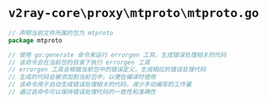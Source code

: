 # `v2ray-core\proxy\mtproto\mtproto.go`

```go
// 声明当前文件所属的包为 mtproto
package mtproto

// 使用 go:generate 命令来运行 errorgen 工具，生成错误处理相关的代码
// 该命令会在当前包的目录下执行 errorgen 工具
// errorgen 工具会根据当前包中的错误定义，生成相应的错误处理代码
// 生成的代码会被添加到当前包中，以便在编译时使用
// 该命令用于自动生成错误处理相关的代码，减少手动编写的工作量
// 通过该命令可以保持错误处理代码的一致性和准确性
```